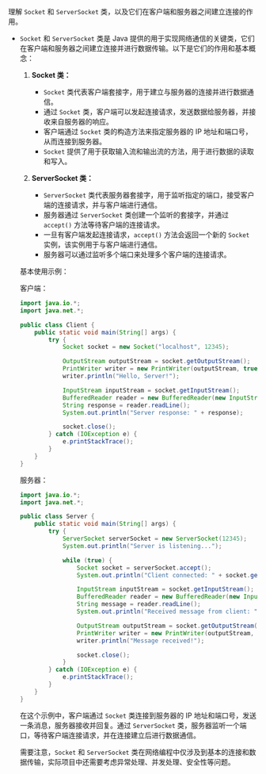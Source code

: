 理解 `Socket` 和 `ServerSocket` 类，以及它们在客户端和服务器之间建立连接的作用。

- `Socket` 和 `ServerSocket` 类是 Java 提供的用于实现网络通信的关键类，它们在客户端和服务器之间建立连接并进行数据传输。以下是它们的作用和基本概念：

  1. **Socket 类：**
     - `Socket` 类代表客户端套接字，用于建立与服务器的连接并进行数据通信。
     - 通过 `Socket` 类，客户端可以发起连接请求，发送数据给服务器，并接收来自服务器的响应。
     - 客户端通过 `Socket` 类的构造方法来指定服务器的 IP 地址和端口号，从而连接到服务器。
     - `Socket` 提供了用于获取输入流和输出流的方法，用于进行数据的读取和写入。

  2. **ServerSocket 类：**
     - `ServerSocket` 类代表服务器套接字，用于监听指定的端口，接受客户端的连接请求，并与客户端进行通信。
     - 服务器通过 `ServerSocket` 类创建一个监听的套接字，并通过 `accept()` 方法等待客户端的连接请求。
     - 一旦有客户端发起连接请求，`accept()` 方法会返回一个新的 `Socket` 实例，该实例用于与客户端进行通信。
     - 服务器可以通过监听多个端口来处理多个客户端的连接请求。

  基本使用示例：

  客户端：
  ```java
  import java.io.*;
  import java.net.*;
  
  public class Client {
      public static void main(String[] args) {
          try {
              Socket socket = new Socket("localhost", 12345);
  
              OutputStream outputStream = socket.getOutputStream();
              PrintWriter writer = new PrintWriter(outputStream, true);
              writer.println("Hello, Server!");
  
              InputStream inputStream = socket.getInputStream();
              BufferedReader reader = new BufferedReader(new InputStreamReader(inputStream));
              String response = reader.readLine();
              System.out.println("Server response: " + response);
  
              socket.close();
          } catch (IOException e) {
              e.printStackTrace();
          }
      }
  }
  ```

  服务器：
  ```java
  import java.io.*;
  import java.net.*;
  
  public class Server {
      public static void main(String[] args) {
          try {
              ServerSocket serverSocket = new ServerSocket(12345);
              System.out.println("Server is listening...");
  
              while (true) {
                  Socket socket = serverSocket.accept();
                  System.out.println("Client connected: " + socket.getInetAddress().getHostAddress());
  
                  InputStream inputStream = socket.getInputStream();
                  BufferedReader reader = new BufferedReader(new InputStreamReader(inputStream));
                  String message = reader.readLine();
                  System.out.println("Received message from client: " + message);
  
                  OutputStream outputStream = socket.getOutputStream();
                  PrintWriter writer = new PrintWriter(outputStream, true);
                  writer.println("Message received!");
  
                  socket.close();
              }
          } catch (IOException e) {
              e.printStackTrace();
          }
      }
  }
  ```

  在这个示例中，客户端通过 `Socket` 类连接到服务器的 IP 地址和端口号，发送一条消息，服务器接收并回复。通过 `ServerSocket` 类，服务器监听一个端口，等待客户端连接请求，并在连接建立后进行数据通信。

  需要注意，`Socket` 和 `ServerSocket` 类在网络编程中仅涉及到基本的连接和数据传输，实际项目中还需要考虑异常处理、并发处理、安全性等问题。